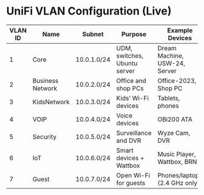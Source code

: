 # UniFi VLAN Configuration (Live)

| VLAN ID | Name            | Subnet         | Purpose                          | Example Devices               |
|---------|------------------|----------------|----------------------------------|-------------------------------|
| 1       | Core             | 10.0.1.0/24    | UDM, switches, Ubuntu server     | Dream Machine, USW-24, Server |
| 2       | Business Network | 10.0.2.0/24    | Office and shop PCs              | Office-2023, Shop PC          |
| 3       | KidsNetwork      | 10.0.3.0/24    | Kids’ Wi-Fi devices              | Tablets, phones               |
| 4       | VOIP             | 10.0.4.0/24    | Voice devices                    | OBi200 ATA                    |
| 5       | Security         | 10.0.5.0/24    | Surveillance and DVR             | Wyze Cam, DVR                 |
| 6       | IoT              | 10.0.6.0/24    | Smart devices + Wattbox          | Music Player, Wattbox, BRN    |
| 7       | Guest            | 10.0.7.0/24    | Open Wi-Fi for guests            | Phones/laptops (2.4 GHz only) |
